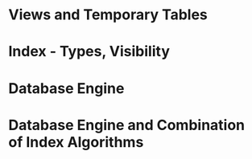 <h1>Views and Temporary Tables</h1>
<h1>Index - Types, Visibility</h1>
<h1>Database Engine</h1>
<h1>Database Engine and Combination of Index Algorithms</h1>
